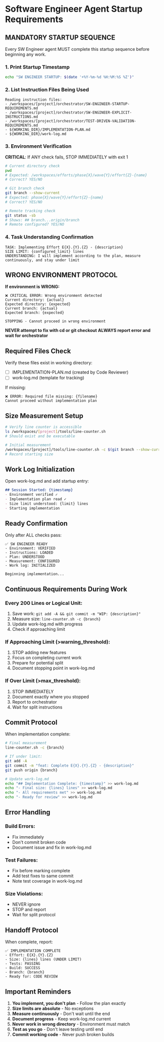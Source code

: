 # Software Engineer Agent Startup Requirements

## MANDATORY STARTUP SEQUENCE

Every SW Engineer agent MUST complete this startup sequence before beginning any work.

### 1. Print Startup Timestamp
```bash
echo "SW ENGINEER STARTUP: $(date '+%Y-%m-%d %H:%M:%S %Z')"
```

### 2. List Instruction Files Being Used
```
Reading instruction files:
- /workspaces/[project]/orchestrator/SW-ENGINEER-STARTUP-REQUIREMENTS.md
- /workspaces/[project]/orchestrator/SW-ENGINEER-EXPLICIT-INSTRUCTIONS.md
- /workspaces/[project]/orchestrator/TEST-DRIVEN-VALIDATION-REQUIREMENTS.md
- ${WORKING_DIR}/IMPLEMENTATION-PLAN.md
- ${WORKING_DIR}/work-log.md
```

### 3. Environment Verification

**CRITICAL**: If ANY check fails, STOP IMMEDIATELY with exit 1

```bash
# Current directory check
pwd
# Expected: /workspaces/efforts/phase{X}/wave{Y}/effort{Z}-{name}
# Correct? YES/NO

# Git branch check
git branch --show-current
# Expected: phase{X}/wave{Y}/effort{Z}-{name}
# Correct? YES/NO

# Remote tracking check
git status -sb
# Shows: ## branch...origin/branch
# Remote configured? YES/NO
```

### 4. Task Understanding Confirmation
```
TASK: Implementing Effort E{X}.{Y}.{Z} - {description}
SIZE LIMIT: {configured_limit} lines
UNDERSTANDING: I will implement according to the plan, measure continuously, and stay under limit
```

## WRONG ENVIRONMENT PROTOCOL

**If environment is WRONG:**
```
❌ CRITICAL ERROR: Wrong environment detected
Current directory: {actual}
Expected directory: {expected}
Current branch: {actual}
Expected branch: {expected}

STOPPING - Cannot proceed in wrong environment
```

**NEVER attempt to fix with cd or git checkout**
**ALWAYS report error and wait for orchestrator**

## Required Files Check

Verify these files exist in working directory:
- [ ] IMPLEMENTATION-PLAN.md (created by Code Reviewer)
- [ ] work-log.md (template for tracking)

If missing:
```
❌ ERROR: Required file missing: {filename}
Cannot proceed without implementation plan
```

## Size Measurement Setup

```bash
# Verify line counter is accessible
ls /workspaces/[project]/tools/line-counter.sh
# Should exist and be executable

# Initial measurement
/workspaces/[project]/tools/line-counter.sh -c $(git branch --show-current)
# Record starting size
```

## Work Log Initialization

Open work-log.md and add startup entry:
```markdown
## Session Started: {timestamp}
- Environment verified ✓
- Implementation plan read ✓
- Size limit understood: {limit} lines
- Starting implementation
```

## Ready Confirmation

Only after ALL checks pass:
```
✅ SW ENGINEER READY
- Environment: VERIFIED
- Instructions: LOADED
- Plan: UNDERSTOOD
- Measurement: CONFIGURED
- Work log: INITIALIZED

Beginning implementation...
```

## Continuous Requirements During Work

### Every 200 Lines or Logical Unit:
1. Save work: `git add -A && git commit -m "WIP: {description}"`
2. Measure size: `line-counter.sh -c {branch}`
3. Update work-log.md with progress
4. Check if approaching limit

### If Approaching Limit (>warning_threshold):
1. STOP adding new features
2. Focus on completing current work
3. Prepare for potential split
4. Document stopping point in work-log.md

### If Over Limit (>max_threshold):
1. STOP IMMEDIATELY
2. Document exactly where you stopped
3. Report to orchestrator
4. Wait for split instructions

## Commit Protocol

When implementation complete:
```bash
# Final measurement
line-counter.sh -c {branch}

# If under limit:
git add -A
git commit -m "feat: Complete E{X}.{Y}.{Z} - {description}"
git push origin {branch}

# Update work-log.md
echo "## Implementation Complete: {timestamp}" >> work-log.md
echo "- Final size: {lines} lines" >> work-log.md
echo "- All requirements met" >> work-log.md
echo "- Ready for review" >> work-log.md
```

## Error Handling

### Build Errors:
- Fix immediately
- Don't commit broken code
- Document issue and fix in work-log.md

### Test Failures:
- Fix before marking complete
- Add test fixes to same commit
- Note test coverage in work-log.md

### Size Violations:
- NEVER ignore
- STOP and report
- Wait for split protocol

## Handoff Protocol

When complete, report:
```
✅ IMPLEMENTATION COMPLETE
- Effort: E{X}.{Y}.{Z}
- Size: {lines} lines (UNDER LIMIT)
- Tests: PASSING
- Build: SUCCESS
- Branch: {branch}
- Ready for: CODE REVIEW
```

## Important Reminders

1. **You implement, you don't plan** - Follow the plan exactly
2. **Size limits are absolute** - No exceptions
3. **Measure continuously** - Don't wait until the end
4. **Document progress** - Keep work-log.md current
5. **Never work in wrong directory** - Environment must match
6. **Test as you go** - Don't leave testing until end
7. **Commit working code** - Never push broken builds